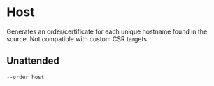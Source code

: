 ---
---
# Host
Generates an order/certificate for each unique hostname found in the source. Not compatible with custom CSR targets.

## Unattended
`--order host`